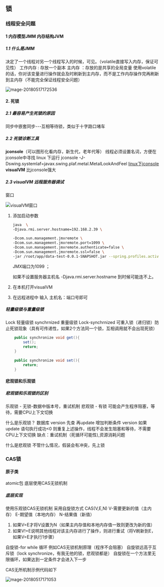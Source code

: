 ## 锁

### 线程安全问题

#### 1 内存模型JMM 内存结构JVM

##### 1.1 什么是JMM
决定了一个线程对另一个线程写入的时候，可见。（volatile直接写入内存，保证可见性）
工作内存 :  存放一个副本
主内存 ：存放的是共享的全局变量
使用volatile的话，你对该变量进行操作就会及时刷新到主内存，而不是工作内存操作完再刷新到主内存（不能完全保证线程安全问题）

![mage-20180517172536](/var/folders/2_/0h_7yf652lx_9h3cmnbds8vw0000gn/T/abnerworks.Typora/image-201805171725364.png)

#### 2. 死锁
##### 2.1 最容易产生死锁的原因

同步中嵌套同步---互相等待锁，类似于十字路口堵车

##### 2.2 死锁诊断工具
**jconsole**（可以图形化看内存，新生代，老年代等）
线程必须设置名词，方便在jconsole中寻找
linux 下运行 jconsole -J-Dswing.systemlaf=javax.swing.plaf.metal.MetalLookAndFeel 
[linux下jconsole](https://blog.csdn.net/jwcjlu/article/details/41546233)
**visualVM** 比jconsole强大

##### 2.3 **visualVM** 远程服务器调试

窗口

![visualVM窗口](https://img-blog.csdn.net/20170720190626486?watermark/2/text/aHR0cDovL2Jsb2cuY3Nkbi5uZXQvbHVvc2FpMTk5MTAxMDM=/font/5a6L5L2T/fontsize/400/fill/I0JBQkFCMA==/dissolve/70/gravity/Center)

1. 添加启动参数

   ```sh
   java  \
   -Djava.rmi.server.hostname=192.168.2.39 \

   -Dcom.sun.management.jmxremote \
   -Dcom.sun.management.jmxremote.port=1099 \
   -Dcom.sun.management.jmxremote.authenticate=false \
   -Dcom.sun.management.jmxremote.ssl=false \
   -jar /root/app/data-test-0.0.1-SNAPSHOT.jar --spring.profiles.active=dev  >nohup 2>&1 & 
   ```

   JMX端口为1099 ；

   如果不设置服务器主机名 -Djava.rmi.server.hostname 到时候可能连不上。

2. 在本机打开visualVM

3. 在远程进程中 输入 主机名：端口号即可

##### 轻量级锁与重量级锁

Lock 轻量级锁
synchrnized 重量级锁
Lock-synchrnized 可重入锁（递归锁）防止死锁现象（具有可传递性，如果2个方法同一个锁，互相调用就不会出现死锁）

```JAVA
    public synchronize void get(){
        set();
        return;
    }
    
    public synchronize void set(){
        return;
    }
```
#### 悲观锁和乐观锁

##### 悲观锁和乐观锁的区别
乐观锁 - 无锁-数据中版本号，重试机制
悲观锁 - 有锁 可能会产生程序阻塞，等待，需要CPU上下文切换

什么是乐观锁？
数据库 version
先查 再update 增加判断条件 version 
如果 update 语句执行成功<0 则重复上述操作，线程不会发生阻塞和等待，不需要CPU上下文切换
缺点：重试机制（死循环可能性),资源消耗问题

什么是悲观锁
不管什么情况，假装会有冲突，先上锁

### CAS锁
#### 原子类
atomic包 底层使用CAS无锁机制

##### 底层实现
使用乐观锁CAS无锁机制 采用自旋锁方式
CAS(V,E,N) 
V-需要更新的值（主内存）
E-期望值（本地内存）
N-结果值（新值）

1. 如果V=E才将V设置为N（如果主内存值和本地内存值一致则更改为新的值）
2. 如果V!=E说明其他线程对该主内存进行了操作，则进行重试（将V刷新到E，如果V=E才执行1步骤）

自旋锁-for while 循环 例如CAS无锁机制原理（程序不会阻塞）
自旋锁远高于互斥锁（lock synchronize，有我无他的锁，悲观锁都是）
自旋锁在一个方法里无限循环，如果达到一定条件才会进入下一步

CAS无所机制示例代码如下

![mage-20180517171053](/var/folders/2_/0h_7yf652lx_9h3cmnbds8vw0000gn/T/abnerworks.Typora/image-201805171710537.png)
